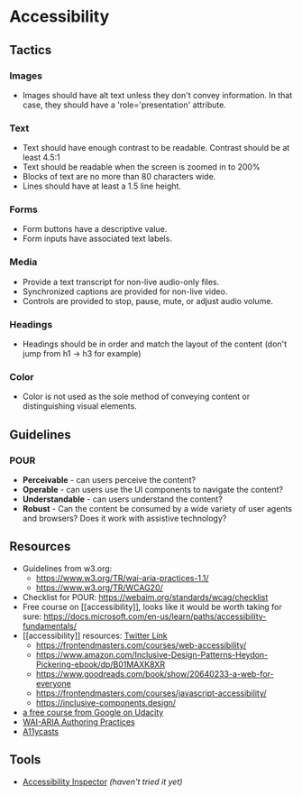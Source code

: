 # Accessibility

## Tactics

### Images

- Images should have alt text unless they don't convey information. In that case, they should have a 'role='presentation' attribute.

### Text

- Text should have enough contrast to be readable. Contrast should be at least 4.5:1
- Text should be readable when the screen is zoomed in to 200%
- Blocks of text are no more than 80 characters wide.
- Lines should have at least a 1.5 line height.

### Forms

- Form buttons have a descriptive value.
- Form inputs have associated text labels.

### Media

- Provide a text transcript for non-live audio-only files.
- Synchronized captions are provided for non-live video.
- Controls are provided to stop, pause, mute, or adjust audio volume.

### Headings

- Headings should be in order and match the layout of the content (don't jump from h1 -> h3 for example)

### Color

- Color is not used as the sole method of conveying content or distinguishing visual elements.

## Guidelines

### POUR

- **Perceivable** - can users perceive the content?
- **Operable** - can users use the UI components to navigate the content?
- **Understandable** - can users understand the content?
- **Robust** - Can the content be consumed by a wide variety of user agents and browsers? Does it work with assistive technology?

## Resources

- Guidelines from w3.org:
  - https://www.w3.org/TR/wai-aria-practices-1.1/
  - https://www.w3.org/TR/WCAG20/
- Checklist for POUR: https://webaim.org/standards/wcag/checklist
- Free course on [[accessibility]], looks like it would be worth taking for sure: https://docs.microsoft.com/en-us/learn/paths/accessibility-fundamentals/
- [[accessibility]] resources: [Twitter Link](https://twitter.com/TAbrodi/status/1398328201231884288)
  - https://frontendmasters.com/courses/web-accessibility/
  - https://www.amazon.com/Inclusive-Design-Patterns-Heydon-Pickering-ebook/dp/B01MAXK8XR
  - https://www.goodreads.com/book/show/20640233-a-web-for-everyone
  - https://frontendmasters.com/courses/javascript-accessibility/
  - https://inclusive-components.design/
- [a free course from Google on Udacity](https://www.udacity.com/course/web-accessibility--ud891)
- [WAI-ARIA Authoring Practices](https://www.w3.org/TR/wai-aria-practices-1.1/)
- [A11ycasts](https://www.youtube.com/playlist?list=PLNYkxOF6rcICWx0C9LVWWVqvHlYJyqw7g)

## Tools

- [Accessibility Inspector](https://www.youtube.com/watch?v=7mqqgIxX_NU) _(haven't tried it yet)_
